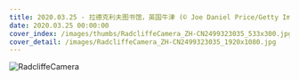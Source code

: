 ```yaml
---
title: 2020.03.25 - 拉德克利夫图书馆，英国牛津 (© Joe Daniel Price/Getty Images)
date: 2020.03.25 00:00:00
cover_index: /images/thumbs/RadcliffeCamera_ZH-CN2499323035_533x300.jpg
cover_detail: /images/RadcliffeCamera_ZH-CN2499323035_1920x1080.jpg
---
```


![RadcliffeCamera](/images/RadcliffeCamera_ZH-CN2499323035_1920x1080.jpg)
